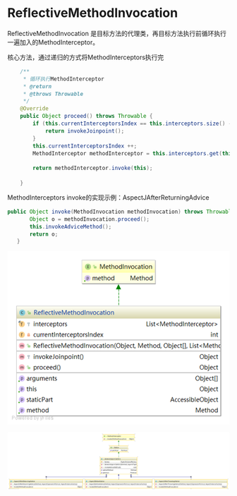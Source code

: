 # ReflectiveMethodInvocation

ReflectiveMethodInvocation 是目标方法的代理类，再目标方法执行前循环执行一遍加入的MethodInterceptor。

核心方法，通过递归的方式将MethodInterceptors执行完
```java
    /**
     * 循环执行MethodInterceptor
     * @return
     * @throws Throwable
     */
    @Override
    public Object proceed() throws Throwable {
        if (this.currentInterceptorsIndex == this.interceptors.size() - 1){
            return invokeJoinpoint();
        }
        this.currentInterceptorsIndex ++;
        MethodInterceptor methodInterceptor = this.interceptors.get(this.currentInterceptorsIndex);

        return methodInterceptor.invoke(this);

    }
```
MethodInterceptors invoke的实现示例：AspectJAfterReturningAdvice
 ```java
public Object invoke(MethodInvocation methodInvocation) throws Throwable{
        Object o = methodInvocation.proceed();
        this.invokeAdviceMethod();
        return o;
    }
```

![ReflectiveMethodInvocation类图](image/ReflectiveMethodInvocation.png)

![Advice类图](image/Advice.png)